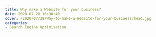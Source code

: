 ```yaml
---
title: Why make a Website for your business?
date: 2020-07-28 16:30:40
cover: /2020/07/28/Why-to-make-a-Website-for-your-business/head.jpg
categories:
- Search Engine Optimisation
---
```

